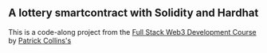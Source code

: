 ## A lottery smartcontract with Solidity and Hardhat

This is a code-along project from the [Full Stack Web3 Development Course](https://www.youtube.com/watch?v=gyMwXuJrbJQ) by [Patrick Collins's](https://twitter.com/PatrickAlphaC)
